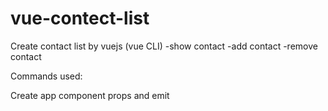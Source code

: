 # vue-contect-list
Create contact list  by vuejs (vue CLI)
-show contact
-add contact
-remove contact



Commands used:

Create app component
props and emit 
